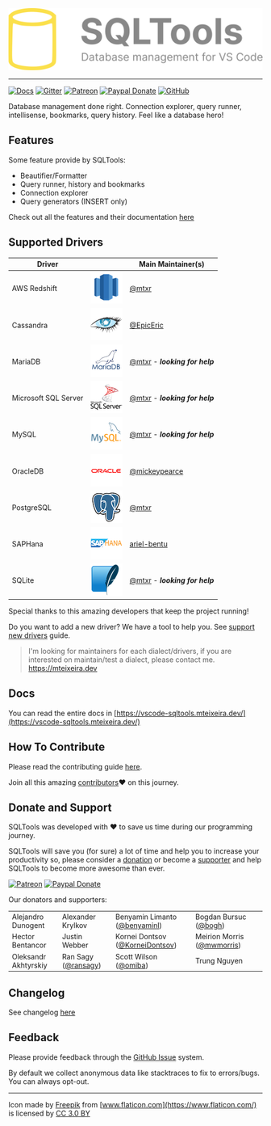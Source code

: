 <p align="center">
<img src="https://raw.githubusercontent.com/mtxr/vscode-sqltools/master/static/header-hero.png" />
</p>

<hr />

[![Docs](https://img.shields.io/badge/docs-here-blueviolet?style=flat-square)](https://vscode-sqltools.mteixeira.dev)
[![Gitter](https://img.shields.io/gitter/room/mtxr/vscode-sqltools.svg?style=flat-square)](https://gitter.im/vscode-sqltools)
[![Patreon](https://img.shields.io/badge/patreon-support-blue.svg?style=flat-square)](https://www.patreon.com/mteixeira)
[![Paypal Donate](https://img.shields.io/badge/paypal-donate-blue.svg?style=flat-square)](https://www.paypal.com/cgi-bin/webscr?cmd=_s-xclick&hosted_button_id=RSMB6DGK238V8)
[![GitHub](https://img.shields.io/github/license/mtxr/vscode-sqltools?style=flat-square)](https://github.com/mtxr/vscode-sqltools/blob/master/LICENSE.md)

Database management done right. Connection explorer, query runner, intellisense, bookmarks, query history. Feel like a database hero!

## Features

Some feature provide by SQLTools:

* Beautifier/Formatter
* Query runner, history and bookmarks
* Connection explorer
* Query generators (INSERT only)

Check out all the features and their documentation [here](http://vscode-sqltools.mteixeira.dev/features)

## Supported Drivers

|Driver||Main Maintainer(s)|
|-|-|-|
|AWS Redshift|![AWS Redshift](https://raw.githubusercontent.com/mtxr/vscode-sqltools/master/packages/ui/screens/Settings/icons/redshift.png)|[@mtxr](https://github.com/mtxr)|
|Cassandra|![Cassandra](https://raw.githubusercontent.com/mtxr/vscode-sqltools/master/packages/ui/screens/Settings/icons/cassandra.png)|[@EpicEric](https://github.com/EpicEric)|
|MariaDB|![MariaDB](https://raw.githubusercontent.com/mtxr/vscode-sqltools/master/packages/ui/screens/Settings/icons/mariadb.png)|[@mtxr](https://github.com/mtxr) - ***looking for help***|
|Microsoft SQL Server|![MSSQL](https://raw.githubusercontent.com/mtxr/vscode-sqltools/master/packages/ui/screens/Settings/icons/mssql.png)|[@mtxr](https://github.com/mtxr) - ***looking for help***|
|MySQL|![MySQL](https://raw.githubusercontent.com/mtxr/vscode-sqltools/master/packages/ui/screens/Settings/icons/mysql.png)|[@mtxr](https://github.com/mtxr) - ***looking for help***|
|OracleDB|![OracleDB](https://raw.githubusercontent.com/mtxr/vscode-sqltools/master/packages/ui/screens/Settings/icons/oracle.png)|[@mickeypearce](https://github.com/mickeypearce)|
|PostgreSQL|![PostgreSQL](https://raw.githubusercontent.com/mtxr/vscode-sqltools/master/packages/ui/screens/Settings/icons/postgresql.png)|[@mtxr](https://github.com/mtxr)|
|SAPHana|![SAPHana](https://raw.githubusercontent.com/mtxr/vscode-sqltools/master/packages/ui/screens/Settings/icons/sap_hana.png)|[ariel-bentu](https://github.com/ariel-bentu)|
|SQLite|![SQLite](https://raw.githubusercontent.com/mtxr/vscode-sqltools/master/packages/ui/screens/Settings/icons/sqlite.png)|[@mtxr](https://github.com/mtxr) - ***looking for help***|


Special thanks to this amazing developers that keep the project running!

Do you want to add a new driver? We have a tool to help you. See [support new drivers](https://vscode-sqltools.mteixeira.dev/contributing/support-new-drivers) guide.


> I'm looking for maintainers for each dialect/drivers, if you are interested on maintain/test a dialect, please contact me. https://mteixeira.dev


## Docs

You can read the entire docs in [https://vscode-sqltools.mteixeira.dev/](https://vscode-sqltools.mteixeira.dev/)

## How To Contribute

Please read the contributing guide [here](https://vscode-sqltools.mteixeira.dev/contributing).

Join all this amazing [contributors](https://github.com/mtxr/vscode-sqltools/graphs/contributors)❤️ on this journey.


## Donate and Support

SQLTools was developed with ♥ to save us time during our programming journey.

SQLTools will save you (for sure) a lot of time and help you to increase your productivity so, please consider a [donation](https://www.paypal.com/cgi-bin/webscr?cmd=_s-xclick&hosted_button_id=RSMB6DGK238V8) or become a [supporter](https://www.patreon.com/mteixeira) and help SQLTools to become more awesome than ever.


[![Patreon](https://img.shields.io/badge/patreon-support-blue.svg?style=for-the-badge&logo=patreon)](https://www.patreon.com/mteixeira)
[![Paypal Donate](https://img.shields.io/badge/paypal-donate-blue.svg?style=for-the-badge&logo=paypal)](https://www.paypal.com/cgi-bin/webscr?cmd=_s-xclick&hosted_button_id=RSMB6DGK238V8)


Our donators and supporters:
<table>
  <tr>
    <td>Alejandro Dunogent</td>
    <td>Alexander Krylkov</td>
    <td>Benyamin Limanto (<a href="https://github.com/benyaminl)">@benyaminl</a>)</td>
    <td>Bogdan Bursuc (<a href="https://github.com/bogh)">@bogh</a>)</td>
  </tr>
  <tr>
    <td>Hector Bentancor</td>
    <td>Justin Webber</td>
    <td>Kornei Dontsov (<a href="https://github.com/KorneiDontsov)">@KorneiDontsov</a>)</td>
    <td>Meirion Morris (<a href="https://github.com/mwmorris)">@mwmorris</a>)</td>
  </tr>
  </tr>
  </td>
    <td>Oleksandr Akhtyrskiy</td>
    <td>Ran Sagy (<a href="https://github.com/ransagy)">@ransagy</a>)</td>
    <td>Scott Wilson (<a href="https://github.com/omiba)">@omiba</a>)</td>
    <td>Trung Nguyen</td>
    <td>
  </tr>
</table>


## Changelog

See changelog [here](CHANGELOG.md)

## Feedback

Please provide feedback through the [GitHub Issue](https://github.com/mtxr/vscode-sqltools/issues) system.

By default we collect anonymous data like stacktraces to fix to errors/bugs. You can always opt-out.

<hr />

Icon made by [Freepik](https://www.freepik.com/) from [www.flaticon.com](https://www.flaticon.com/) is licensed by [CC 3.0 BY](http://creativecommons.org/licenses/by/3.0/)
